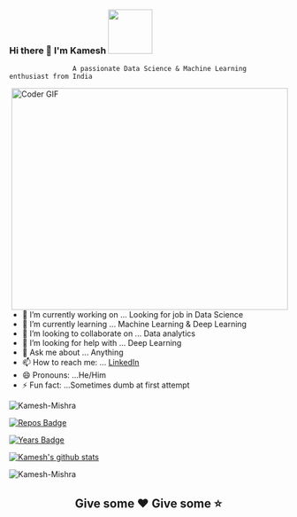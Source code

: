 ### Hi there 👋 I'm Kamesh <img src="https://github.com/TheDudeThatCode/TheDudeThatCode/blob/master/Assets/Developer.gif" width="80px">



                    A passionate Data Science & Machine Learning enthusiast from India 
                                     
<img src="https://media.giphy.com/media/SWoSkN6DxTszqIKEqv/giphy.gif" align="right" alt="Coder GIF" width="500" height="400">


- 🔭 I’m currently working on ... Looking for job in Data Science
- 🌱 I’m currently learning ... Machine Learning & Deep Learning
- 👯 I’m looking to collaborate on ... Data analytics
- 🤔 I’m looking for help with ... Deep Learning
- 💬 Ask me about ... Anything
- 📫 How to reach me: ... [LinkedIn](www.linkedin.com/in/kameshmishra)
- 😄 Pronouns: ...He/Him
- ⚡ Fun fact: ...Sometimes dumb at first attempt

<img src="https://komarev.com/ghpvc/?username=Kamesh-Mishra" alt="Kamesh-Mishra" />

[![Repos Badge](https://badges.pufler.dev/repos/Kamesh-Mishra)](https://badges.pufler.dev)

[![Years Badge](https://badges.pufler.dev/years/Kamesh-Mishra)](https://badges.pufler.dev)






[![Kamesh's github stats](https://github-readme-stats.vercel.app/api?username=Kamesh-Mishra)](https://github.com/Kamesh-Mishra/github-readme-stats)

<img align="" src="https://github-readme-stats.vercel.app/api/top-langs/?username=Kamesh-Mishra&layout=compact&hide=html" alt="Kamesh-Mishra" />

<h2 align="center">Give some ❤ Give some ⭐</h2>
